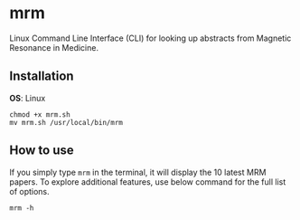 # mrm
Linux Command Line Interface (CLI) for looking up abstracts from Magnetic Resonance in Medicine.

## Installation

**OS**: Linux

```
chmod +x mrm.sh
mv mrm.sh /usr/local/bin/mrm
```

## How to use

If you simply type ```mrm``` in the terminal, it will display the 10 latest MRM papers. To explore additional features, use below command for the full list of options.

```
mrm -h
```
  


